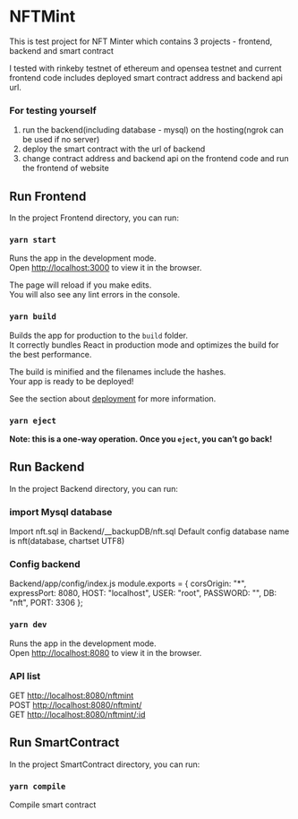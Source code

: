 # NFTMint

This is test project for NFT Minter which contains 3 projects - frontend, backend and smart contract

I tested with rinkeby testnet of ethereum and opensea testnet and current frontend code includes deployed smart contract address and backend api url.

### For testing yourself

1. run the backend(including database - mysql) on the hosting(ngrok can be used if no server)
2. deploy the smart contract with the url of backend
3. change contract address and backend api on the frontend code and run the frontend of website


## Run Frontend

In the project Frontend directory, you can run:

### `yarn start`

Runs the app in the development mode.\
Open [http://localhost:3000](http://localhost:3000) to view it in the browser.

The page will reload if you make edits.\
You will also see any lint errors in the console.

### `yarn build`

Builds the app for production to the `build` folder.\
It correctly bundles React in production mode and optimizes the build for the best performance.

The build is minified and the filenames include the hashes.\
Your app is ready to be deployed!

See the section about [deployment](https://facebook.github.io/create-react-app/docs/deployment) for more information.

### `yarn eject`

**Note: this is a one-way operation. Once you `eject`, you can’t go back!**




## Run Backend

In the project Backend directory, you can run:

### import Mysql database
Import nft.sql in Backend/__backupDB/nft.sql
Default config database name is nft(database, chartset UTF8)

### Config backend
Backend/app/config/index.js
module.exports = {
  corsOrigin: "*",
  expressPort: 8080,
  HOST: "localhost",
  USER: "root",
  PASSWORD: "",
  DB: "nft",
  PORT: 3306
};

### `yarn dev`

Runs the app in the development mode.\
Open [http://localhost:8080](http://localhost:8080) to view it in the browser.

### API list
GET    [http://localhost:8080/nftmint](http://localhost:8080/nftmint) <br/>
POST   [http://localhost:8080/nftmint/](http://localhost:8080/nftmint/) <br/>
GET    [http://localhost:8080/nftmint/:id](http://localhost:8080/nftmint/0) <br/>



## Run SmartContract

In the project SmartContract directory, you can run:

### `yarn compile`

Compile smart contract

